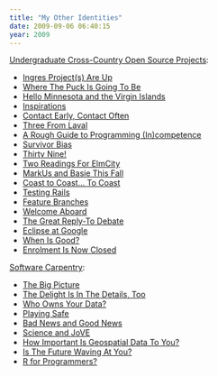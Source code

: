 ```yaml
---
title: "My Other Identities"
date: 2009-09-06 06:40:15
year: 2009
---
```

<a href="http://ucosp.wordpress.com">Undergraduate Cross-Country Open Source Projects</a>:
<ul>
  <li><a href="http://ucosp.wordpress.com/2009/08/19/ingres-projects-are-up/">Ingres Project(s) Are Up</a></li>
  <li><a href="http://ucosp.wordpress.com/2009/08/19/where-the-puck-is-going-to-be/">Where The Puck Is Going To Be</a></li>
  <li><a href="http://ucosp.wordpress.com/2009/08/22/hello-minnesota/">Hello Minnesota and the Virgin Islands</a></li>
  <li><a href="http://ucosp.wordpress.com/2009/08/23/inspirations/">Inspirations</a></li>
  <li><a href="http://ucosp.wordpress.com/2009/08/24/contact-early-contact-often/">Contact Early, Contact Often</a></li>
  <li><a href="http://ucosp.wordpress.com/2009/08/25/three-from-laval/">Three From Laval</a></li>
  <li><a href="http://ucosp.wordpress.com/2009/08/25/a-rough-guide-to-programming-incompetence/">A Rough Guide to Programming (In)competence</a></li>
  <li><a href="http://ucosp.wordpress.com/2009/08/25/survivor-bias/">Survivor Bias</a></li>
  <li><a href="http://ucosp.wordpress.com/2009/08/26/thirty-nine/">Thirty Nine!</a></li>
  <li><a href="http://ucosp.wordpress.com/2009/08/28/200/">Two Readings For ElmCity</a></li>
  <li><a href="http://ucosp.wordpress.com/2009/09/02/markus-and-basie-this-fall/">MarkUs and Basie This Fall</a></li>
  <li><a href="http://ucosp.wordpress.com/2009/09/02/coast-to-coast-to-coast/">Coast to Coast... To Coast</a></li>
  <li><a href="http://ucosp.wordpress.com/2009/09/03/testing-rails/">Testing Rails</a></li>
  <li><a href="http://ucosp.wordpress.com/2009/09/03/feature-branches/">Feature Branches</a></li>
  <li><a href="http://ucosp.wordpress.com/2009/09/03/welcome-aboard/">Welcome Aboard</a></li>
  <li><a href="http://ucosp.wordpress.com/2009/09/03/the-great-reply-to-debate/">The Great Reply-To Debate</a></li>
  <li><a href="http://ucosp.wordpress.com/2009/09/03/eclipse-at-google/">Eclipse at Google</a></li>
  <li><a href="http://ucosp.wordpress.com/2009/09/04/when-is-good/">When Is Good?</a></li>
  <li><a href="http://ucosp.wordpress.com/2009/09/06/enrolment-is-now-closed/">Enrolment Is Now Closed</a></li>
</ul>
<a href="http://softwarecarpentry.wordpress.com">Software Carpentry</a>:
<ul>
  <li><a href="http://softwarecarpentry.wordpress.com/2009/08/21/the-big-picture/">The Big Picture</a></li>
  <li><a href="http://softwarecarpentry.wordpress.com/2009/08/23/the-delight-is-in-the-details-too/">The Delight Is In The Details, Too</a></li>
  <li><a href="http://softwarecarpentry.wordpress.com/2009/08/24/who-owns-your-data/">Who Owns Your Data?</a></li>
  <li><a href="http://softwarecarpentry.wordpress.com/2009/08/24/playing-safe/">Playing Safe</a></li>
  <li><a href="http://softwarecarpentry.wordpress.com/2009/08/24/bad-news-and-good-news/">Bad News and Good News</a></li>
  <li><a href="http://softwarecarpentry.wordpress.com/2009/08/24/science-and-jove/">Science and JoVE</a></li>
  <li><a href="http://softwarecarpentry.wordpress.com/2009/08/26/how-important-is-geospatial-data-to-you/">How Important Is Geospatial Data To You?</a></li>
  <li><a href="http://softwarecarpentry.wordpress.com/2009/08/30/is-the-future-waving-at-you/">Is The Future Waving At You?</a></li>
  <li><a href="http://softwarecarpentry.wordpress.com/2009/09/05/r-for-programmers/">R for Programmers?</a></li>
</ul>
